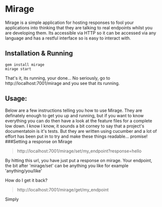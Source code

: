 Mirage
======
Mirage is a simple application for hosting responses to fool your applications into thinking that they are talking to real endpoints
whilst you are developing them. Its accessible via HTTP so it can be accessed via any language and has a restful interface so is easy to interact with.

Installation & Running
----------------------
`gem install mirage`  
`mirage start`  
    
That's it, its running, your done... No seriously, go to http://localhost:7001/mirage and you see that its running.    

Usage:
------
Below are a few instructions telling you how to use Mirage. They are definately enough to get you up and running, but if you want to know everything you 
can do then have a look at the feature files for a complete low down. I know I know, it sounds a bit corney to say that a project's documentatoin is it's tests. But they are written using
cucumber and a lot of effort has been put in to try and make these things readable... promise!
###Setting a response on Mirage
> http://localhost:7001/mirage/set/my_endpoint?response=hello  

By hitting this url, you have just put a response on mirage. Your endpoint, the bit after 'mirage/set' can be anything you like for example 'anything/you/like'  

How do I get it back?
> http://localhost:7001/mirage/get/my_endpoint  
  
Simply





